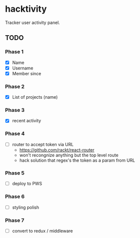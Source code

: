 # hacktivity

Tracker user activity panel.

## TODO

### Phase 1

- [x] Name
- [x] Username
- [x] Member since

### Phase 2

- [x] List of projects (name)

### Phase 3

- [x] recent activity

### Phase 4

- [ ] router to accept token via URL
    - https://github.com/rackt/react-router
    - won't recongnize anything but the top level route
    - hack solution that regex's the token as a param from URL

### Phase 5

- [ ] deploy to PWS

### Phase 6

- [ ] styling polish

### Phase  7

- [ ] convert to redux / middleware
